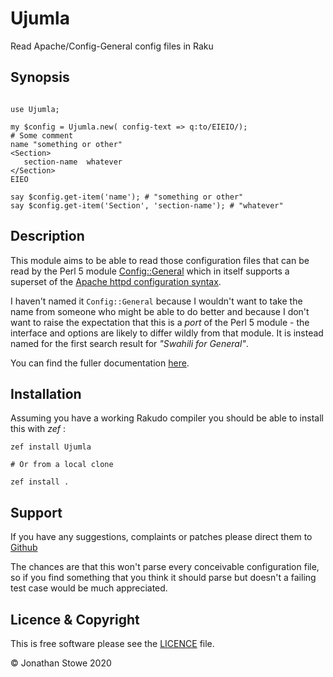 # Ujumla

Read Apache/Config-General config files in Raku

## Synopsis

```perl6

use Ujumla;

my $config = Ujumla.new( config-text => q:to/EIEIO/);
# Some comment
name "something or other"
<Section>
   section-name  whatever
</Section>
EIEO

say $config.get-item('name'); # "something or other"
say $config.get-item('Section', 'section-name'); # "whatever"

```


## Description

This module aims to be able to read those configuration files that can be read
by the Perl 5 module [Config::General](https://metacpan.org/release/Config-General)
which in itself supports a superset of the [Apache httpd configuration syntax](https://httpd.apache.org/docs/2.4/configuring.html#syntax).

I haven't named it ```Config::General``` because I wouldn't want to take the name from someone who might
be able to do better and because I don't want to raise the expectation that this is a *port* of the Perl 5
module - the interface and options are likely to differ wildly from that module.  It is instead named for
the first search result for *"Swahili for General"*.

You can find the fuller documentation [here](Documentation.md).


## Installation

Assuming you have a working Rakudo compiler you should be able to install this with *zef* :

    zef install Ujumla

    # Or from a local clone

    zef install .


## Support

If you have any suggestions, complaints or patches please direct them to [Github](https://github.com/jonathanstowe/Ujumla/issues)

The chances are that this won't parse every conceivable configuration file, so if you find something that
you think it should parse but doesn't a failing test case would be much appreciated.


## Licence & Copyright

This is free software please see the [LICENCE](LICENCE) file.

© Jonathan Stowe 2020
